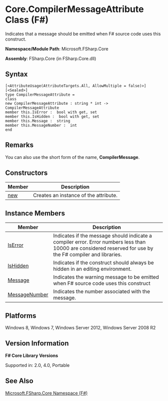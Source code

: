 # Core.CompilerMessageAttribute Class (F#)

Indicates that a message should be emitted when F# source code uses this construct.

**Namespace/Module Path**: Microsoft.FSharp.Core

**Assembly**: FSharp.Core (in FSharp.Core.dll)


## Syntax

```
[<AttributeUsage(AttributeTargets.All, AllowMultiple = false)>]
[<Sealed>]
type CompilerMessageAttribute =
class
new CompilerMessageAttribute : string * int -> CompilerMessageAttribute
member this.IsError :  bool with get, set
member this.IsHidden :  bool with get, set
member this.Message :  string
member this.MessageNumber :  int
end
```

## Remarks
You can also use the short form of the name, **CompilerMessage**.


## Constructors


|Member|Description|
|------|-----------|
|[new](http://msdn.microsoft.com/en-us/library/93b9e5bf-35e9-4ce7-b8d6-1480a360ffec)|Creates an instance of the attribute.|

## Instance Members


|Member|Description|
|------|-----------|
|[IsError](http://msdn.microsoft.com/en-us/library/995cbc3a-5756-442a-884c-70757ab03d2d)|Indicates if the message should indicate a compiler error. Error numbers less than 10000 are considered reserved for use by the F# compiler and libraries.|
|[IsHidden](http://msdn.microsoft.com/en-us/library/968e521d-05b8-479c-bf61-9f32a4b42ef7)|Indicates if the construct should always be hidden in an editing environment.|
|[Message](http://msdn.microsoft.com/en-us/library/6ad3d2b4-06f6-43dd-a943-ef2685da22aa)|Indicates the warning message to be emitted when F# source code uses this construct|
|[MessageNumber](http://msdn.microsoft.com/en-us/library/27af826a-cf8e-4d44-a81b-82b7639b0206)|Indicates the number associated with the message.|

## Platforms
Windows 8, Windows 7, Windows Server 2012, Windows Server 2008 R2


## Version Information
**F# Core Library Versions**

Supported in: 2.0, 4.0, Portable




## See Also
[Microsoft.FSharp.Core Namespace &#40;F&#35;&#41;](Microsoft.FSharp.Core+Namespace+%28FSharp%29.md)

